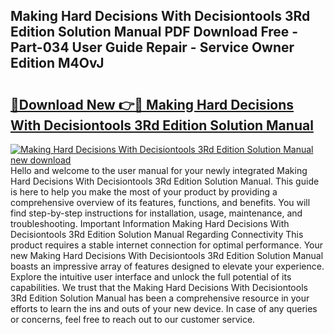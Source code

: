 ## Making Hard Decisions With Decisiontools 3Rd Edition Solution Manual PDF Download Free - Part-034 User Guide Repair - Service Owner Edition M4OvJ

# <h2><a href="http://bc22143.oget.top/?id=Making+Hard+Decisions+With+Decisiontools+3Rd+Edition+Solution+Manual">🔗Download New 👉🔴 Making Hard Decisions With Decisiontools 3Rd Edition Solution Manual</a></h2>

[![Making Hard Decisions With Decisiontools 3Rd Edition Solution Manual new download](https://i.imgur.com/5g1atiW.png)](http://bc22143.oget.top/?id=Making+Hard+Decisions+With+Decisiontools+3Rd+Edition+Solution+Manual)
Hello and welcome to the user manual for your newly integrated Making Hard Decisions With Decisiontools 3Rd Edition Solution Manual. This guide is here to help you make the most of your product by providing a comprehensive overview of its features, functions, and benefits. You will find step-by-step instructions for installation, usage, maintenance, and troubleshooting. Important Information Making Hard Decisions With Decisiontools 3Rd Edition Solution Manual Regarding Connectivity This product requires a stable internet connection for optimal performance. Your new Making Hard Decisions With Decisiontools 3Rd Edition Solution Manual boasts an impressive array of features designed to elevate your experience. Explore the intuitive user interface and unlock the full potential of its capabilities. We trust that the Making Hard Decisions With Decisiontools 3Rd Edition Solution Manual has been a comprehensive resource in your efforts to learn the ins and outs of your new device. In case of any queries or concerns, feel free to reach out to our customer service.
